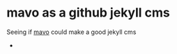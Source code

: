 # mavo as a github jekyll cms
Seeing if [mavo](https://mavo.io/) could make a good jekyll cms
<ul>
  <li property="item" mv-multiple></li>
</ul>
